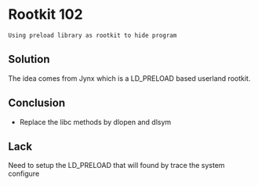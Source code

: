# Rootkit 102
	Using preload library as rootkit to hide program

## Solution
The idea comes from Jynx which is a LD\_PRELOAD based userland rootkit.

## Conclusion
+ Replace the libc methods by dlopen and dlsym

## Lack
Need to setup the LD\_PRELOAD that will found by trace the system configure
